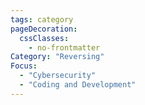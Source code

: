 ```yaml
---
tags: category
pageDecoration:
  cssClasses:
    - no-frontmatter
Category: "Reversing"
Focus: 
  - "Cybersecurity"
  - "Coding and Development"
---
```



